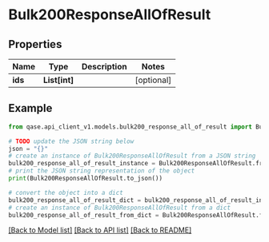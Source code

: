 # Bulk200ResponseAllOfResult


## Properties

Name | Type | Description | Notes
------------ | ------------- | ------------- | -------------
**ids** | **List[int]** |  | [optional] 

## Example

```python
from qase.api_client_v1.models.bulk200_response_all_of_result import Bulk200ResponseAllOfResult

# TODO update the JSON string below
json = "{}"
# create an instance of Bulk200ResponseAllOfResult from a JSON string
bulk200_response_all_of_result_instance = Bulk200ResponseAllOfResult.from_json(json)
# print the JSON string representation of the object
print(Bulk200ResponseAllOfResult.to_json())

# convert the object into a dict
bulk200_response_all_of_result_dict = bulk200_response_all_of_result_instance.to_dict()
# create an instance of Bulk200ResponseAllOfResult from a dict
bulk200_response_all_of_result_from_dict = Bulk200ResponseAllOfResult.from_dict(bulk200_response_all_of_result_dict)
```
[[Back to Model list]](../README.md#documentation-for-models) [[Back to API list]](../README.md#documentation-for-api-endpoints) [[Back to README]](../README.md)


